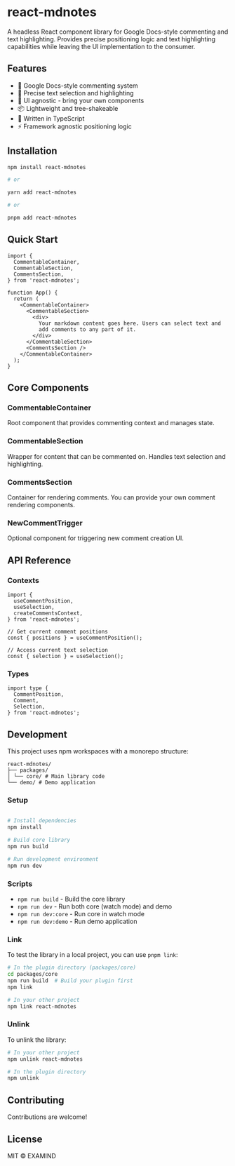 # react-mdnotes

A headless React component library for Google Docs-style commenting and text highlighting. Provides precise positioning logic and text highlighting capabilities while leaving the UI implementation to the consumer.

## Features

- 📝 Google Docs-style commenting system
- 🎯 Precise text selection and highlighting
- 🎨 UI agnostic - bring your own components
- 📦 Lightweight and tree-shakeable
- 💪 Written in TypeScript
- ⚡ Framework agnostic positioning logic

## Installation

```bash
npm install react-mdnotes

# or

yarn add react-mdnotes

# or

pnpm add react-mdnotes
```

## Quick Start

```tsx
import {
  CommentableContainer,
  CommentableSection,
  CommentsSection,
} from 'react-mdnotes';

function App() {
  return (
    <CommentableContainer>
      <CommentableSection>
        <div>
          Your markdown content goes here. Users can select text and
          add comments to any part of it.
        </div>
      </CommentableSection>
      <CommentsSection />
    </CommentableContainer>
  );
}
```

## Core Components

### CommentableContainer

Root component that provides commenting context and manages state.

### CommentableSection

Wrapper for content that can be commented on. Handles text selection and highlighting.

### CommentsSection

Container for rendering comments. You can provide your own comment rendering components.

### NewCommentTrigger

Optional component for triggering new comment creation UI.

## API Reference

### Contexts

```tsx
import {
  useCommentPosition,
  useSelection,
  createCommentsContext,
} from 'react-mdnotes';

// Get current comment positions
const { positions } = useCommentPosition();

// Access current text selection
const { selection } = useSelection();
```

### Types

```tsx
import type {
  CommentPosition,
  Comment,
  Selection,
} from 'react-mdnotes';
```

## Development

This project uses npm workspaces with a monorepo structure:

```
react-mdnotes/
├── packages/
│ └── core/ # Main library code
└── demo/ # Demo application
```

### Setup

```bash

# Install dependencies
npm install

# Build core library
npm run build

# Run development environment
npm run dev
```

### Scripts

- `npm run build` - Build the core library
- `npm run dev` - Run both core (watch mode) and demo
- `npm run dev:core` - Run core in watch mode
- `npm run dev:demo` - Run demo application

### Link

To test the library in a local project, you can use `pnpm link`:

```bash
# In the plugin directory (packages/core)
cd packages/core
npm run build  # Build your plugin first
npm link

# In your other project
npm link react-mdnotes
```

### Unlink

To unlink the library:

```bash
# In your other project
npm unlink react-mdnotes

# In the plugin directory
npm unlink
```

## Contributing

Contributions are welcome!

## License

MIT © EXAMIND
